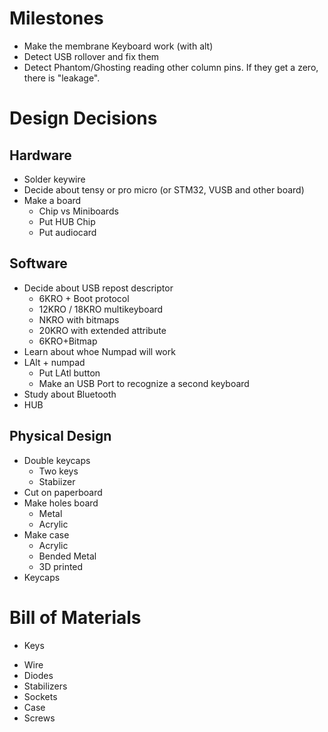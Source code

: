 # Milestones

  * Make the membrane Keyboard work (with alt)
  * Detect USB rollover and fix them
  * Detect Phantom/Ghosting reading other column pins. If they get a zero, there is "leakage".
 
# Design Decisions

## Hardware
  * Solder keywire
  * Decide about tensy or pro micro (or STM32, VUSB and other board)
  * Make a board
    * Chip vs Miniboards
    * Put HUB Chip
    * Put audiocard

## Software
  * Decide about USB repost descriptor
    * 6KRO + Boot protocol
    * 12KRO / 18KRO multikeyboard
    * NKRO with bitmaps
    * 20KRO with extended attribute
    * 6KRO+Bitmap
  * Learn about whoe Numpad will work
  * LAlt + numpad
    * Put LAtl button
    * Make an USB Port to recognize a second keyboard
  * Study about Bluetooth
  * HUB

## Physical Design
  * Double keycaps
    * Two keys
    * Stabiizer
  * Cut on paperboard
  * Make holes board
    * Metal
    * Acrylic
  * Make case
    * Acrylic
    * Bended Metal
    * 3D printed
  * Keycaps

# Bill of Materials
  * Keys
  - Wire
  - Diodes
  - Stabilizers
  - Sockets
  - Case
  - Screws

